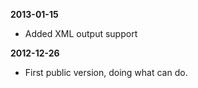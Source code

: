 **2013-01-15**
- Added XML output support

**2012-12-26**
- First public version, doing what can do.
